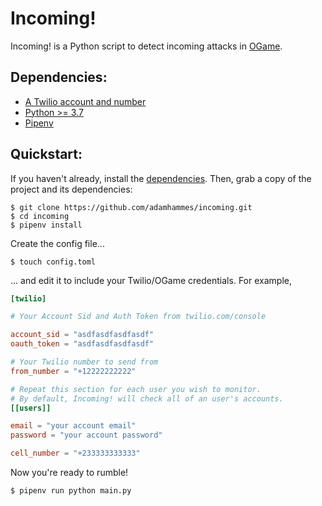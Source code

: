 # Incoming!

Incoming! is a Python script to detect incoming attacks in [OGame](https://en.ogame.gameforge.com/).


## Dependencies:

* [A Twilio account and number](https://www.twilio.com/try-twilio)
* [Python >= 3.7](https://www.python.org/getit/)
* [Pipenv](https://docs.pipenv.org/install/#installing-pipenv)


## Quickstart:

If you haven't already, install the [dependencies](#dependencies).
Then, grab a copy of the project and its dependencies:

```
$ git clone https://github.com/adamhammes/incoming.git
$ cd incoming
$ pipenv install
```

Create the config file...

```
$ touch config.toml
```

... and edit it to include your Twilio/OGame credentials.
For example,

```toml
[twilio]

# Your Account Sid and Auth Token from twilio.com/console

account_sid = "asdfasdfasdfasdf"
oauth_token = "asdfasdfasdfasdf"

# Your Twilio number to send from
from_number = "+12222222222"

# Repeat this section for each user you wish to monitor.
# By default, Incoming! will check all of an user's accounts.
[[users]]

email = "your account email"
password = "your account password"

cell_number = "+233333333333"
```

Now you're ready to rumble!

```
$ pipenv run python main.py
```